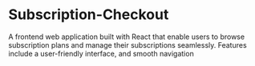 # Subscription-Checkout
A frontend web application built with React that enable users to browse subscription plans and manage their subscriptions seamlessly. Features include a user-friendly interface, and smooth navigation
